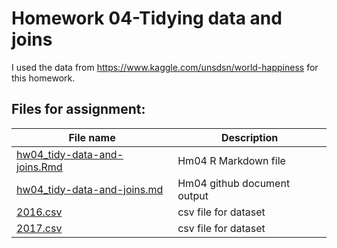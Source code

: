 # Homework 04-Tidying data and joins

I used the data from https://www.kaggle.com/unsdsn/world-happiness for this homework.

## Files for assignment:

| File name | Description |
|-----------|-------------|
| [hw04_tidy-data-and-joins.Rmd](https://github.com/STAT545-UBC-students/hw04-451error/blob/master/hw04_tidy-data-and-joins.Rmd) | Hm04 R Markdown file |
| [hw04_tidy-data-and-joins.md](https://github.com/STAT545-UBC-students/hw04-451error/blob/master/hw04_tidy-data-and-joins.md) | Hm04 github document output |
| [2016.csv](https://github.com/STAT545-UBC-students/hw04-451error/blob/master/2016.csv) | csv file for dataset |
| [2017.csv](https://github.com/STAT545-UBC-students/hw04-451error/blob/master/2017.csv) | csv file for dataset |



